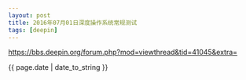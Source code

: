 ```yaml
---
layout: post
title: 2016年07月01日深度操作系统常规测试
tags: [deepin]
---
```

<p><a href="https://bbs.deepin.org/forum.php?mod=viewthread&tid=41045&extra=">https://bbs.deepin.org/forum.php?mod=viewthread&tid=41045&extra=</a></p>
{{ page.date | date_to_string }}
